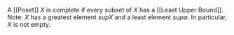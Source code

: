 A [[Poset]] $X$ is complete if every subset of $X$ has a [[Least Upper Bound]].
Note: $X$ has a greatest element $supX$ and a least element $sup \emptyset$. 
In particular, $X$ is not empty.